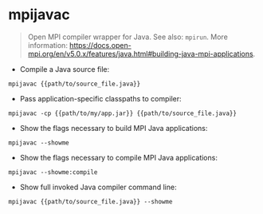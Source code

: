 # mpijavac

> Open MPI compiler wrapper for Java.
> See also: `mpirun`.
> More information: <https://docs.open-mpi.org/en/v5.0.x/features/java.html#building-java-mpi-applications>.

- Compile a Java source file:

`mpijavac {{path/to/source_file.java}}`

- Pass application-specific classpaths to compiler:

`mpijavac -cp {{path/to/my/app.jar}} {{path/to/source_file.java}}`

- Show the flags necessary to build MPI Java applications:

`mpijavac --showme`

- Show the flags necessary to compile MPI Java applications:

`mpijavac --showme:compile`

- Show full invoked Java compiler command line:

`mpijavac {{path/to/source_file.java}} --showme`
